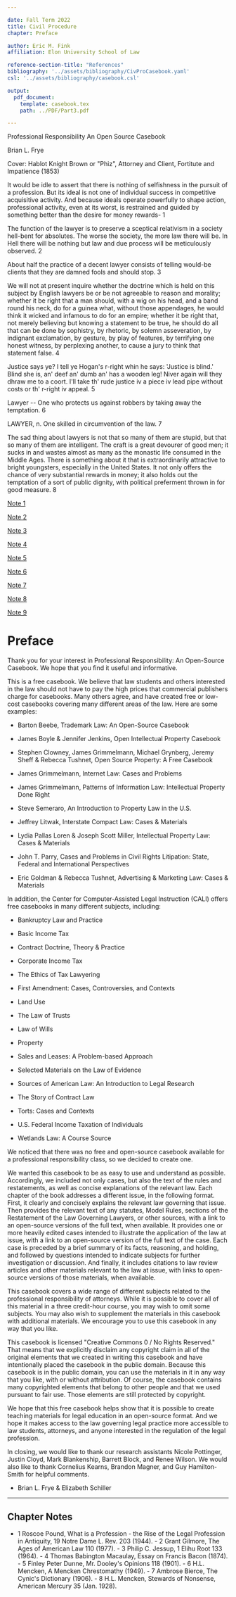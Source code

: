 ```yaml
---

date: Fall Term 2022
title: Civil Procedure
chapter: Preface

author: Eric M. Fink
affiliation: Elon University School of Law

reference-section-title: "References"
bibliography: '../assets/bibliography/CivProCasebook.yaml'
csl: '../assets/bibliography/casebook.csl'

output:
  pdf_document:
    template: casebook.tex
    path: ../PDF/Part3.pdf

---
```


Professional Responsibility An Open Source Casebook

Brian L. Frye

Cover: Hablot Knight Brown or "Phiz", Attorney and Client, Fortitute and Impatience (1853)

It would be idle to assert that there is nothing of selfishness in the pursuit of a profession. But its ideal is not one of individual success in competitive acquisitive activity. And because ideals operate powerfully to shape action, professional activity, even at its worst, is restrained and guided by something better than the desire for money rewards- 1

The function of the lawyer is to preserve a sceptical relativism in a society hell-bent for absolutes. The worse the society, the more law there will be. In Hell there will be nothing but law and due process will be meticulously observed. 2

About half the practice of a decent lawyer consists of telling would-be clients that they are damned fools and should stop. 3

We will not at present inquire whether the doctrine which is held on this subject by English lawyers be or be not agreeable to reason and morality; whether it be right that a man should, with a wig on his head, and a band round his neck, do for a guinea what, without those appendages, he would think it wicked and infamous to do for an empire; whether it be right that, not merely believing but knowing a statement to be true, he should do all that can be done by sophistry, by rhetoric, by solemn asseveration, by indignant exclamation, by gesture, by play of features, by terrifying one honest witness, by perplexing another, to cause a jury to think that statement false. 4

Justice says ye? I tell ye Hogan's r-right whin he says: 'Justice is blind.' Blind she is, an' deef an' dumb an' has a wooden leg! Niver again will they dhraw me to a coort. I'll take th' rude justice iv a piece iv lead pipe without costs or th' r-right iv appeal. 5

Lawyer -- One who protects us against robbers by taking away the temptation. 6

LAWYER, n. One skilled in circumvention of the law. 7

The sad thing about lawyers is not that so many of them are stupid, but that so many of them are intelligent. The craft is a great devourer of good men; it sucks in and wastes almost as many as the monastic life consumed in the Middle Ages. There is something about it that is extraordinarily attractive to bright youngsters, especially in the United States. It not only offers the chance of very substantial rewards in money; it also holds out the temptation of a sort of public dignity, with political preferment thrown in for good measure. 8

[Note 1](#n2_1)

[Note 2](#n2_2)

[Note 3](#n2_3)

[Note 4](#n2_4)

[Note 5](#n2_5)

[Note 6](#n2_6)

[Note 7](#n2_7)

[Note 8](#n2_8)

[Note 9](#n2_9)

# Preface

Thank you for your interest in Professional Responsibility: An Open-Source Casebook. We hope that you find it useful and informative.

This is a free casebook. We believe that law students and others interested in the law should not have to pay the high prices that commercial publishers charge for casebooks. Many others agree, and have created free or low-cost casebooks covering many different areas of the law. Here are some examples:

- Barton Beebe, Trademark Law: An Open-Source Casebook

- James Boyle & Jennifer Jenkins, Open Intellectual Property Casebook

- Stephen Clowney, James Grimmelmann, Michael Grynberg, Jeremy Sheff & Rebecca Tushnet, Open Source Property: A Free Casebook

- James Grimmelmann, Internet Law: Cases and Problems

- James Grimmelmann, Patterns of Information Law: Intellectual Property Done Right

- Steve Semeraro, An Introduction to Property Law in the U.S.

- Jeffrey Litwak, Interstate Compact Law: Cases & Materials

- Lydia Pallas Loren & Joseph Scott Miller, Intellectual Property Law: Cases & Materials

- John T. Parry, Cases and Problems in Civil Rights Litipation: State, Federal and International Perspectives

- Eric Goldman & Rebecca Tushnet, Advertising & Marketing Law: Cases & Materials

In addition, the Center for Computer-Assisted Legal Instruction (CALI) offers free casebooks in many different subjects, including:

- Bankruptcy Law and Practice

- Basic Income Tax

- Contract Doctrine, Theory & Practice

- Corporate Income Tax

- The Ethics of Tax Lawyering

- First Amendment: Cases, Controversies, and Contexts

- Land Use

- The Law of Trusts

- Law of Wills

- Property

- Sales and Leases: A Problem-based Approach

- Selected Materials on the Law of Evidence

- Sources of American Law: An Introduction to Legal Research

- The Story of Contract Law

- Torts: Cases and Contexts

- U.S. Federal Income Taxation of Individuals

- Wetlands Law: A Course Source

We noticed that there was no free and open-source casebook available for a professional responsibility class, so we decided to create one.

We wanted this casebook to be as easy to use and understand as possible. Accordingly, we included not only cases, but also the text of the rules and restatements, as well as concise explanations of the relevant law. Each chapter of the book addresses a different issue, in the following format. First, it clearly and concisely explains the relevant law governing that issue. Then provides the relevant text of any statutes, Model Rules, sections of the Restatement of the Law Governing Lawyers, or other sources, with a link to an open-source versions of the full text, when available. It provides one or more heavily edited cases intended to illustrate the application of the law at issue, with a link to an open-source version of the full text of the case. Each case is preceded by a brief summary of its facts, reasoning, and holding, and followed by questions intended to indicate subjects for further investigation or discussion. And finally, it includes citations to law review articles and other materials relevant to the law at issue, with links to open-source versions of those materials, when available.

This casebook covers a wide range of different subjects related to the professional responsibility of attorneys. While it is possible to cover all of this material in a three credit-hour course, you may wish to omit some subjects. You may also wish to supplement the materials in this casebook with additional materials. We encourage you to use this casebook in any way that you like.

This casebook is licensed "Creative Commons 0 / No Rights Reserved." That means that we explicitly disclaim any copyright claim in all of the original elements that we created in writing this casebook and have intentionally placed the casebook in the public domain. Because this casebook is in the public domain, you can use the materials in it in any way that you like, with or without attribution. Of course, the casebook contains many copyrighted elements that belong to other people and that we used pursuant to fair use. Those elements are still protected by copyright.

We hope that this free casebook helps show that it is possible to create teaching materials for legal education in an open-source format. And we hope it makes access to the law governing legal practice more accessible to law students, attorneys, and anyone interested in the regulation of the legal profession.

In closing, we would like to thank our research assistants Nicole Pottinger, Justin Cloyd, Mark Blankenship, Barrett Block, and Renee Wilson. We would also like to thank Cornelius Kearns, Brandon Magner, and Guy Hamilton-Smith for helpful comments.

- Brian L. Frye & Elizabeth Schiller

------------------------------------------------------------------------

## Chapter Notes

- 1 Roscoe Pound, What is a Profession - the Rise of the Legal     Profession in Antiquity, 19 Notre Dame L. Rev. 203 (1944). - 2 Grant Gilmore, The Ages of American Law 110 (1977). - 3 Philip C. Jessup, 1 Elihu Root 133 (1964). - 4 Thomas Babington Macaulay, Essay on Francis Bacon (1874). - 5 Finley Peter Dunne, Mr. Dooley's Opinions 118 (1901). - 6 H.L. Mencken, A Mencken Chrestomathy (1949). - 7 Ambrose Bierce, The Cynic's Dictionary (1906). - 8 H.L. Mencken, Stewards of Nonsense, American Mercury 35 (Jan.     1928).
